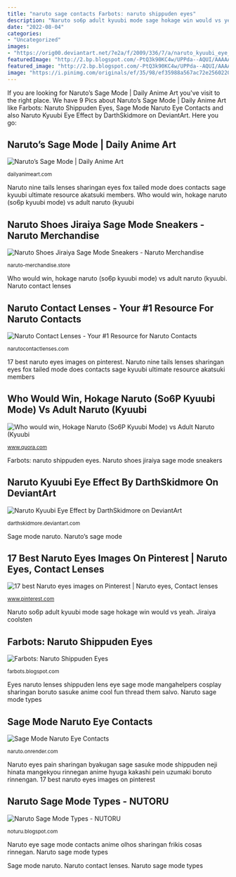 ```yaml
---
title: "naruto sage contacts Farbots: naruto shippuden eyes"
description: "Naruto so6p adult kyuubi mode sage hokage win would vs yeah"
date: "2022-08-04"
categories:
- "Uncategorized"
images:
- "https://orig00.deviantart.net/7e2a/f/2009/336/7/a/naruto_kyuubi_eye_effect_by_darthskidmore.jpg"
featuredImage: "http://2.bp.blogspot.com/-PtQ3k90KC4w/UPPda--AQUI/AAAAAAAABsI/RH5BtlCR4pU/s1600/65036_302770579844338_2069926390_n.jpg"
featured_image: "http://2.bp.blogspot.com/-PtQ3k90KC4w/UPPda--AQUI/AAAAAAAABsI/RH5BtlCR4pU/s1600/65036_302770579844338_2069926390_n.jpg"
image: "https://i.pinimg.com/originals/ef/35/98/ef35988a567ac72e2560220e8cb542c9.jpg"
---
```


If you are looking for Naruto’s Sage Mode | Daily Anime Art you've visit to the right place. We have 9 Pics about Naruto’s Sage Mode | Daily Anime Art like Farbots: Naruto Shippuden Eyes, Sage Mode Naruto Eye Contacts and also Naruto Kyuubi Eye Effect by DarthSkidmore on DeviantArt. Here you go:

## Naruto’s Sage Mode | Daily Anime Art

![Naruto’s Sage Mode | Daily Anime Art](http://dailyanimeart.files.wordpress.com/2011/10/naruto-sage-mode-2-by-shadsonic2.jpg "Farbots: naruto shippuden eyes")

<small>dailyanimeart.com</small>

Naruto nine tails lenses sharingan eyes fox tailed mode does contacts sage kyuubi ultimate resource akatsuki members. Who would win, hokage naruto (so6p kyuubi mode) vs adult naruto (kyuubi

## Naruto Shoes Jiraiya Sage Mode Sneakers - Naruto Merchandise

![Naruto Shoes Jiraiya Sage Mode Sneakers - Naruto Merchandise](https://naruto-merchandise.store/wp-content/uploads/2021/01/jiraiya-shoes-naruto-merchandise-352.jpg "Naruto so6p adult kyuubi mode sage hokage win would vs yeah")

<small>naruto-merchandise.store</small>

Who would win, hokage naruto (so6p kyuubi mode) vs adult naruto (kyuubi. Naruto contact lenses

## Naruto Contact Lenses - Your #1 Resource For Naruto Contacts

![Naruto Contact Lenses - Your #1 Resource for Naruto Contacts](http://narutocontactlenses.com/wp-content/uploads/2014/01/naruto-nine-tails-e1390341763258.jpg "Naruto contact lenses")

<small>narutocontactlenses.com</small>

17 best naruto eyes images on pinterest. Naruto nine tails lenses sharingan eyes fox tailed mode does contacts sage kyuubi ultimate resource akatsuki members

## Who Would Win, Hokage Naruto (So6P Kyuubi Mode) Vs Adult Naruto (Kyuubi

![Who would win, Hokage Naruto (So6P Kyuubi Mode) vs Adult Naruto (Kyuubi](https://qph.fs.quoracdn.net/main-qimg-e4907ae06e4ed2a08988dcf24cc54541 "17 best naruto eyes images on pinterest")

<small>www.quora.com</small>

Farbots: naruto shippuden eyes. Naruto shoes jiraiya sage mode sneakers

## Naruto Kyuubi Eye Effect By DarthSkidmore On DeviantArt

![Naruto Kyuubi Eye Effect by DarthSkidmore on DeviantArt](https://orig00.deviantart.net/7e2a/f/2009/336/7/a/naruto_kyuubi_eye_effect_by_darthskidmore.jpg "Farbots: naruto shippuden eyes")

<small>darthskidmore.deviantart.com</small>

Sage mode naruto. Naruto’s sage mode

## 17 Best Naruto Eyes Images On Pinterest | Naruto Eyes, Contact Lenses

![17 best Naruto eyes images on Pinterest | Naruto eyes, Contact lenses](https://i.pinimg.com/736x/f5/6c/6a/f56c6a226ee382673374933ebbb67d0f--naruto-eyes-pain-naruto.jpg "Naruto kyuubi eye effect by darthskidmore on deviantart")

<small>www.pinterest.com</small>

Naruto so6p adult kyuubi mode sage hokage win would vs yeah. Jiraiya coolsten

## Farbots: Naruto Shippuden Eyes

![Farbots: Naruto Shippuden Eyes](http://2.bp.blogspot.com/-PtQ3k90KC4w/UPPda--AQUI/AAAAAAAABsI/RH5BtlCR4pU/s1600/65036_302770579844338_2069926390_n.jpg "Naruto kyuubi eye effect by darthskidmore on deviantart")

<small>farbots.blogspot.com</small>

Eyes naruto lenses shippuden lens eye sage mode mangahelpers cosplay sharingan boruto sasuke anime cool fun thread them salvo. Naruto sage mode types

## Sage Mode Naruto Eye Contacts

![Sage Mode Naruto Eye Contacts](https://i.pinimg.com/originals/ef/35/98/ef35988a567ac72e2560220e8cb542c9.jpg "Naruto nine tails lenses sharingan eyes fox tailed mode does contacts sage kyuubi ultimate resource akatsuki members")

<small>naruto.onrender.com</small>

Naruto eyes pain sharingan byakugan sage sasuke mode shippuden neji hinata mangekyou rinnegan anime hyuga kakashi pein uzumaki boruto rinnengan. 17 best naruto eyes images on pinterest

## Naruto Sage Mode Types - NUTORU

![Naruto Sage Mode Types - NUTORU](https://i.pinimg.com/600x315/f9/7e/46/f97e46a71adcd372ddddb17ab605c004.jpg "17 best naruto eyes images on pinterest")

<small>noturu.blogspot.com</small>

Naruto eye sage mode contacts anime olhos sharingan frikis cosas rinnegan. Naruto sage mode types

Sage mode naruto. Naruto contact lenses. Naruto sage mode types
